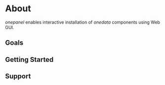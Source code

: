 About
=====

*onepanel* enables interactive installation of *onedata* components using Web GUI.

Goals
-----

Getting Started
---------------

Support
-------

